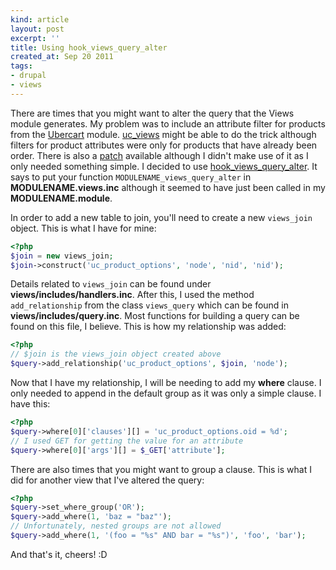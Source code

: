 ```yaml
---
kind: article
layout: post
excerpt: ''
title: Using hook_views_query_alter
created_at: Sep 20 2011
tags: 
- drupal
- views
---
```

There are times that you might want to alter the query that the Views module generates. My problem was to include an attribute filter for products from the [Ubercart](http://www.ubercart.org/) module. [uc_views](http://drupal.org/project/uc_views) might be able to do the trick although filters for product attributes were only for products that have already been order. There is also a [patch](http://drupal.org/node/651036) available although I didn't make use of it as I only needed something simple. I decided to use [hook_views_query_alter](http://views.doc.logrus.com/group__views__hooks.html#gf4d538493930fe0fa0ce6fb3bf42c156). It says to put your function `MODULENAME_views_query_alter` in __MODULENAME.views.inc__ although it seemed to have just been called in my __MODULENAME.module__.

In order to add a new table to join, you'll need to create a new `views_join` object. This is what I have for mine:

~~~ php
<?php
$join = new views_join;
$join->construct('uc_product_options', 'node', 'nid', 'nid');
~~~

Details related to `views_join` can be found under __views/includes/handlers.inc__. After this, I used the method `add_relationship` from the class `views_query` which can be found in __views/includes/query.inc__. Most functions for building a query can be found on this file, I believe. This is how my relationship was added:

~~~ php
<?php
// $join is the views_join object created above
$query->add_relationship('uc_product_options', $join, 'node');
~~~

Now that I have my relationship, I will be needing to add my __where__ clause. I only needed to append in the default group as it was only a simple clause. I have this:

~~~ php
<?php
$query->where[0]['clauses'][] = 'uc_product_options.oid = %d';
// I used GET for getting the value for an attribute
$query->where[0]['args'][] = $_GET['attribute'];
~~~

There are also times that you might want to group a clause. This is what I did for another view that I've altered the query:

~~~ php
<?php
$query->set_where_group('OR');
$query->add_where(1, 'baz = "baz"');
// Unfortunately, nested groups are not allowed
$query->add_where(1, '(foo = "%s" AND bar = "%s")', 'foo', 'bar');
~~~

And that's it, cheers! :D
